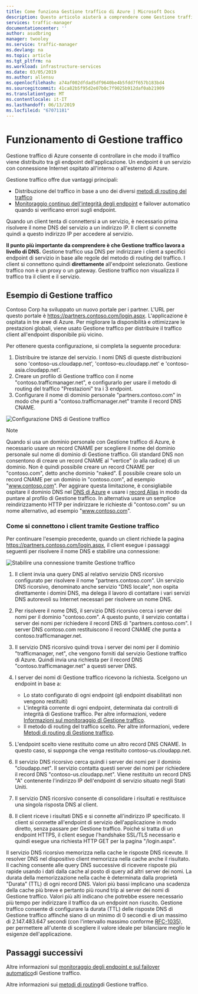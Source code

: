 ```yaml
---
title: Come funziona Gestione traffico di Azure | Microsoft Docs
description: Questo articolo aiuterà a comprendere come Gestione traffico instrada il traffico per garantire prestazioni e disponibilità elevate delle applicazioni Web
services: traffic-manager
documentationcenter: ''
author: asudbring
manager: twooley
ms.service: traffic-manager
ms.devlang: na
ms.topic: article
ms.tgt_pltfrm: na
ms.workload: infrastructure-services
ms.date: 03/05/2019
ms.author: allensu
ms.openlocfilehash: a74af002dfdad5df9640be4b5fdd7f657b183bd4
ms.sourcegitcommit: 41ca82b5f95d2e07b0c7f9025b912daf0ab21909
ms.translationtype: MT
ms.contentlocale: it-IT
ms.lasthandoff: 06/13/2019
ms.locfileid: "67071181"
---
```

# <a name="how-traffic-manager-works"></a>Funzionamento di Gestione traffico

Gestione traffico di Azure consente di controllare in che modo il traffico viene distribuito tra gli endpoint dell'applicazione. Un endpoint è un servizio con connessione Internet ospitato all'interno o all'esterno di Azure.

Gestione traffico offre due vantaggi principali:

- Distribuzione del traffico in base a uno dei diversi [metodi di routing del traffico](traffic-manager-routing-methods.md)
- [Monitoraggio continuo dell'integrità degli endpoint](traffic-manager-monitoring.md) e failover automatico quando si verificano errori sugli endpoint.

Quando un client tenta di connettersi a un servizio, è necessario prima risolvere il nome DNS del servizio a un indirizzo IP. Il client si connette quindi a questo indirizzo IP per accedere al servizio.

**Il punto più importante da comprendere è che Gestione traffico lavora a livello di DNS.**  Gestione traffico usa DNS per indirizzare i client a specifici endpoint di servizio in base alle regole del metodo di routing del traffico. I client si connettono quindi **direttamente** all'endpoint selezionato. Gestione traffico non è un proxy o un gateway. Gestione traffico non visualizza il traffico tra il client e il servizio.

## <a name="traffic-manager-example"></a>Esempio di Gestione traffico

Contoso Corp ha sviluppato un nuovo portale per i partner. L'URL per questo portale è https://partners.contoso.com/login.aspx. L'applicazione è ospitata in tre aree di Azure. Per migliorare la disponibilità e ottimizzare le prestazioni globali, viene usato Gestione traffico per distribuire il traffico client all'endpoint disponibile più vicino.

Per ottenere questa configurazione, si completa la seguente procedura:

1. Distribuire tre istanze del servizio. I nomi DNS di queste distribuzioni sono 'contoso-us.cloudapp.net', 'contoso-eu.cloudapp.net' e 'contoso-asia.cloudapp.net'.
1. Creare un profilo di Gestione traffico con il nome "contoso.trafficmanager.net", e configurarlo per usare il metodo di routing del traffico "Prestazioni" tra i 3 endpoint.
1. Configurare il nome di dominio personale "partners.contoso.com" in modo che punti a "contoso.trafficmanager.net" tramite il record DNS CNAME.

![Configurazione DNS di Gestione traffico][1]

> [!NOTE]
> Quando si usa un dominio personale con Gestione traffico di Azure, è necessario usare un record CNAME per scegliere il nome del dominio personale sul nome di dominio di Gestione traffico. Gli standard DNS non consentono di creare un record CNAME al "vertice" (o alla radice) di un dominio. Non è quindi possibile creare un record CNAME per "contoso.com", detto anche dominio "naked". È possibile creare solo un record CNAME per un dominio in "contoso.com", ad esempio "www.contoso.com". Per aggirare questa limitazione, è consigliabile ospitare il dominio DNS nel [DNS di Azure](../dns/dns-overview.md) e usare i [record Alias](../dns/tutorial-alias-tm.md) in modo da puntare al profilo di Gestione traffico. In alternativa usare un semplice reindirizzamento HTTP per indirizzare le richieste di "contoso.com" su un nome alternativo, ad esempio "www.contoso.com".

### <a name="how-clients-connect-using-traffic-manager"></a>Come si connettono i client tramite Gestione traffico

Per continuare l'esempio precedente, quando un client richiede la pagina https://partners.contoso.com/login.aspx, il client esegue i passaggi seguenti per risolvere il nome DNS e stabilire una connessione:

![Stabilire una connessione tramite Gestione traffico][2]

1. Il client invia una query DNS al relativo servizio DNS ricorsivo configurato per risolvere il nome "partners.contoso.com". Un servizio DNS ricorsivo, denominato anche servizio "DNS locale", non ospita direttamente i domini DNS, ma delega il lavoro di contattare i vari servizi DNS autorevoli su Internet necessari per risolvere un nome DNS.
2. Per risolvere il nome DNS, il servizio DNS ricorsivo cerca i server dei nomi per il dominio "contoso.com". A questo punto, il servizio contatta i server dei nomi per richiedere il record DNS di "partners.contoso.com". I server DNS contoso.com restituiscono il record CNAME che punta a contoso.trafficmanager.net.
3. Il servizio DNS ricorsivo quindi trova i server dei nomi per il dominio "trafficmanager, net", che vengono forniti dal servizio Gestione traffico di Azure. Quindi invia una richiesta per il record DNS "contoso.trafficmanager.net" a questi server DNS.
4. I server dei nomi di Gestione traffico ricevono la richiesta. Scelgono un endpoint in base a:

    - Lo stato configurato di ogni endpoint (gli endpoint disabilitati non vengono restituiti)
    - L'integrità corrente di ogni endpoint, determinata dai controlli di integrità di Gestione traffico. Per altre informazioni, vedere [Informazioni sul monitoraggio di Gestione traffico](traffic-manager-monitoring.md).
    - Il metodo di routing del traffico scelto. Per altre informazioni, vedere [Metodi di routing di Gestione traffico](traffic-manager-routing-methods.md).

5. L'endpoint scelto viene restituito come un altro record DNS CNAME. In questo caso, si supponga che venga restituito contoso-us.cloudapp.net.
6. Il servizio DNS ricorsivo cerca quindi i server dei nomi per il dominio "cloudapp.net". Il servizio contatta questi server dei nomi per richiedere il record DNS "contoso-us.cloudapp.net". Viene restituito un record DNS "A" contenente l'indirizzo IP dell'endpoint di servizio situato negli Stati Uniti.
7. Il servizio DNS ricorsivo consente di consolidare i risultati e restituisce una singola risposta DNS al client.
8. Il client riceve i risultati DNS e si connette all'indirizzo IP specificato. Il client si connette all'endpoint di servizio dell'applicazione in modo diretto, senza passare per Gestione traffico. Poiché si tratta di un endpoint HTTPS, il client esegue l'handshake SSL/TLS necessario e quindi esegue una richiesta HTTP GET per la pagina "/login.aspx".

Il servizio DNS ricorsivo memorizza nella cache le risposte DNS ricevute. Il resolver DNS nel dispositivo client memorizza nella cache anche il risultato. Il caching consente alle query DNS successive di ricevere risposte più rapide usando i dati dalla cache al posto di query ad altri server dei nomi. La durata della memorizzazione nella cache è determinata dalla proprietà "Durata" (TTL) di ogni record DNS. Valori più bassi implicano una scadenza della cache più breve e pertanto più round trip ai server dei nomi di Gestione traffico. Valori più alti indicano che potrebbe essere necessario più tempo per indirizzare il traffico da un endpoint non riuscito. Gestione traffico consente di configurare la durata (TTL) delle risposte DNS di Gestione traffico affinché siano di un minimo di 0 secondi e di un massimo di 2.147.483.647 secondi (con l'intervallo massimo conforme [RFC-1035](https://www.ietf.org/rfc/rfc1035.txt)), per permettere all'utente di scegliere il valore ideale per bilanciare meglio le esigenze dell'applicazione.


## <a name="next-steps"></a>Passaggi successivi

Altre informazioni sul [monitoraggio degli endpoint e sul failover automatico](traffic-manager-monitoring.md)di Gestione traffico.

Altre informazioni sui [metodi di routing](traffic-manager-routing-methods.md)di Gestione traffico.

<!--Image references-->
[1]: ./media/traffic-manager-how-traffic-manager-works/dns-configuration.png
[2]: ./media/traffic-manager-how-traffic-manager-works/flow.png

